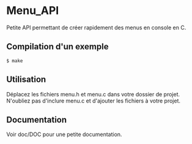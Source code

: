 Menu_API
========
Petite API permettant de créer rapidement des menus en console en C.

Compilation d'un exemple
------------------------
    $ make
  
Utilisation
-----------
Déplacez les fichiers menu.h et menu.c dans votre dossier de projet. N'oubliez pas d'inclure menu.c et d'ajouter les fichiers à votre projet.

Documentation
-------------
Voir doc/DOC pour une petite documentation.

